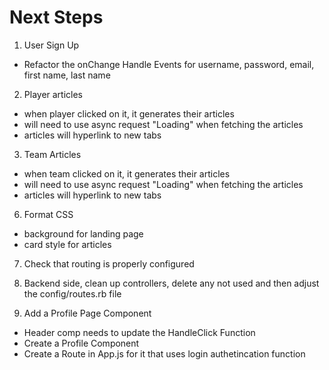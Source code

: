 # Next Steps
1. User Sign Up
- Refactor the onChange Handle Events for username, password, email, first name, last name

2. Player articles
- when player clicked on it, it generates their articles
- will need to use async request "Loading" when fetching the articles
- articles will hyperlink to new tabs

3. Team Articles
- when team clicked on it, it generates their articles
- will need to use async request "Loading" when fetching the articles
- articles will hyperlink to new tabs

6. Format CSS
- background for landing page
- card style for articles

7. Check that routing is properly configured

8. Backend side, clean up controllers, delete any not used and then adjust the config/routes.rb file

10. Add a Profile Page Component
- Header comp needs to update the HandleClick Function
- Create a Profile Component
- Create a Route in App.js for it that uses login authetincation function